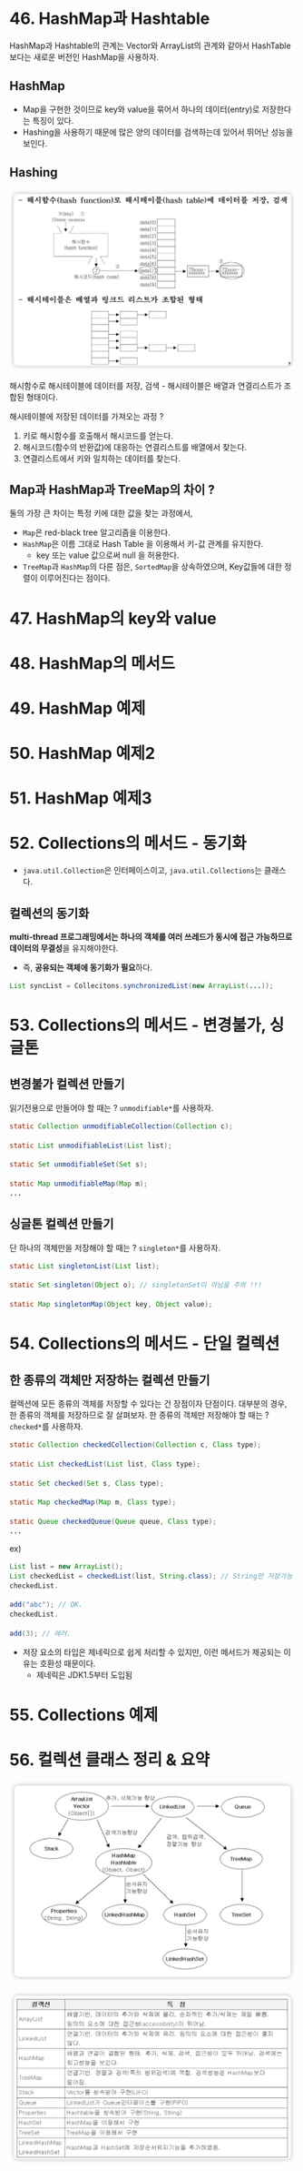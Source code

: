 # 46. HashMap과 Hashtable

HashMap과 Hashtable의 관계는 Vector와 ArrayList의 관계와 같아서 HashTable보다는 새로운 버전인 HashMap을 사용하자.

## HashMap

- Map을 구현한 것이므로 key와 value을 묶어서 하나의 데이터(entry)로 저장한다는 특징이 있다.
- Hashing을 사용하기 때문에 많은 양의 데이터를 검색하는데 있어서 뛰어난 성능을 보인다.

## Hashing

<p align="center">
<img src=../image/hashing.png>
</p>
해시함수로 해시테이블에 데이터를 저장, 검색
- 해시테이블은 배열과 연결리스트가 조합된 형태이다.


해시테이블에 저장된 데이터를 가져오는 과정 ?

1. 키로 해시함수를 호출해서 해시코드를 얻는다.
2. 해시코드(함수의 반환값)에 대응하는 연결리스트를 배열에서 찾는다.
3. 연결리스트에서 키와 일치하는 데이터를 찾는다.

## Map과 HashMap과 TreeMap의 차이 ?

둘의 가장 큰 차이는 특정 키에 대한 값을 찾는 과정에서,

- `Map`은 red-black tree 알고리즘을 이용한다.
- `HashMap`은 이름 그대로 Hash Table 을 이용해서 키-값 관계를 유지한다.
    - key 또는 value 값으로써 null 을 허용한다.
- `TreeMap`과 `HashMap`의 다른 점은, `SortedMap`을 상속하였으며, Key값들에 대한 정렬이 이루어진다는 점이다.

# 47. HashMap의 key와 value

# 48. HashMap의 메서드

# 49. HashMap 예제

# 50. HashMap 예제2

# 51. HashMap 예제3

# 52. Collections의 메서드 - 동기화

- `java.util.Collection`은 인터페이스이고, `java.util.Collections`는 클래스다.

## 컬렉션의 동기화

**multi-thread 프로그래밍에서는 하나의 객체를 여러 쓰레드가 동시에 접근 가능하므로 데이터의 무결성**을 유지해야한다.

- 즉, **공유되는 객체에 동기화가 필요**하다.

```java
List syncList = Collecitons.synchronizedList(new ArrayList(...));
```

# 53. Collections의 메서드 - 변경불가, 싱글톤

## 변경불가 컬렉션 만들기

읽기전용으로 만들어야 할 때는 ? `unmodifiable*`를 사용하자.

```java
static Collection unmodifiableCollection(Collection c);

static List unmodifiableList(List list);

static Set unmodifiableSet(Set s);

static Map unmodifiableMap(Map m);
...
```

## 싱글톤 컬렉션 만들기

단 하나의 객체만을 저장해야 할 때는 ? `singleton*`를 사용하자.

```java
static List singletonList(List list);

static Set singleton(Object o); // singletonSet이 아님을 주의 !!!

static Map singletonMap(Object key, Object value);
``` 

# 54. Collections의 메서드 - 단일 컬렉션

## 한 종류의 객체만 저장하는 컬렉션 만들기

컬렉션에 모든 종류의 객체를 저장할 수 있다는 건 장점이자 단점이다. 대부분의 경우, 한 종류의 객체를 저장하므로 잘 살펴보자.
한 종류의 객체만 저장해야 할 때는 ? `checked*`를 사용하자.

```java
static Collection checkedCollection(Collection c, Class type);

static List checkedList(List list, Class type);

static Set checked(Set s, Class type);

static Map checkedMap(Map m, Class type);

static Queue checkedQueue(Queue queue, Class type);
...
``` 

ex)

```java
List list = new ArrayList();
List checkedList = checkedList(list, String.class); // String만 저장가능
checkedList.

add("abc"); // OK.
checkedList.

add(3); // 에러. 
```

- 저장 요소의 타입은 제네릭으로 쉽게 처리할 수 있지만, 이런 메서드가 제공되는 이유는 호환성 때문이다.
    - 제네릭은 JDK1.5부터 도입됨

# 55. Collections 예제

# 56. 컬렉션 클래스 정리 & 요약

<p align="center">
<img src=../image/collectionSummary.png>
</p>
<p align="center">
<img src=../image/collectionSummary2.png>
</p>
